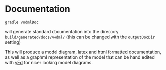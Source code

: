 Documentation
=============

```shell
gradle vodmlDoc 
```

will generate standard documentation into the directory `build/generated/docs/vodml/` (this can be changed with the `outputDocDir` setting)

This will produce a model diagram, latex and html formatted documentation, as well as a graphml representation of the model
that can be hand edited with [yEd](https://www.yworks.com/products/yed) for nicer looking model diagrams.